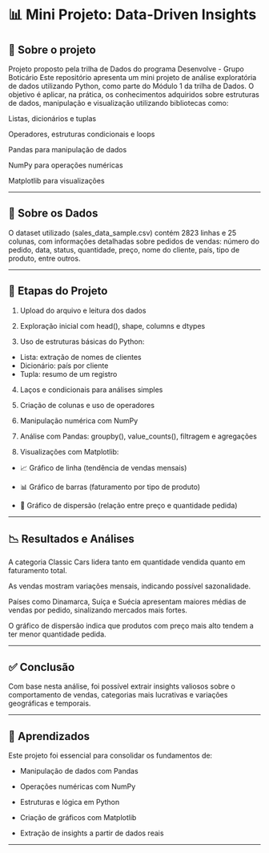 # 📊 Mini Projeto: Data-Driven Insights
## 📝 Sobre o projeto
Projeto proposto pela trilha de Dados do programa Desenvolve - Grupo Boticário
Este repositório apresenta um mini projeto de análise exploratória de dados utilizando Python, como parte do Módulo 1 da trilha de Dados. O objetivo é aplicar, na prática, os conhecimentos adquiridos sobre estruturas de dados, manipulação e visualização utilizando bibliotecas como:

Listas, dicionários e tuplas

Operadores, estruturas condicionais e loops

Pandas para manipulação de dados

NumPy para operações numéricas

Matplotlib para visualizações

---

## 📂 Sobre os Dados
O dataset utilizado (sales_data_sample.csv) contém 2823 linhas e 25 colunas, com informações detalhadas sobre pedidos de vendas: número do pedido, data, status, quantidade, preço, nome do cliente, país, tipo de produto, entre outros.

---

## 🧭 Etapas do Projeto
1. Upload do arquivo e leitura dos dados

2. Exploração inicial com head(), shape, columns e dtypes

3. Uso de estruturas básicas do Python:
  - Lista: extração de nomes de clientes
  - Dicionário: país por cliente
  - Tupla: resumo de um registro

4. Laços e condicionais para análises simples

5. Criação de colunas e uso de operadores

6. Manipulação numérica com NumPy

7. Análise com Pandas: groupby(), value_counts(), filtragem e agregações

8. Visualizações com Matplotlib:

- 📈 Gráfico de linha (tendência de vendas mensais)

- 📊 Gráfico de barras (faturamento por tipo de produto)

- 🔘 Gráfico de dispersão (relação entre preço e quantidade pedida)

---

## 📉 Resultados e Análises
A categoria Classic Cars lidera tanto em quantidade vendida quanto em faturamento total.

As vendas mostram variações mensais, indicando possível sazonalidade.

Países como Dinamarca, Suíça e Suécia apresentam maiores médias de vendas por pedido, sinalizando mercados mais fortes.

O gráfico de dispersão indica que produtos com preço mais alto tendem a ter menor quantidade pedida.

---

## ✅ Conclusão
Com base nesta análise, foi possível extrair insights valiosos sobre o comportamento de vendas, categorias mais lucrativas e variações geográficas e temporais. 

---

## 🧠 Aprendizados
Este projeto foi essencial para consolidar os fundamentos de:

- Manipulação de dados com Pandas

- Operações numéricas com NumPy

- Estruturas e lógica em Python

- Criação de gráficos com Matplotlib

- Extração de insights a partir de dados reais

---
